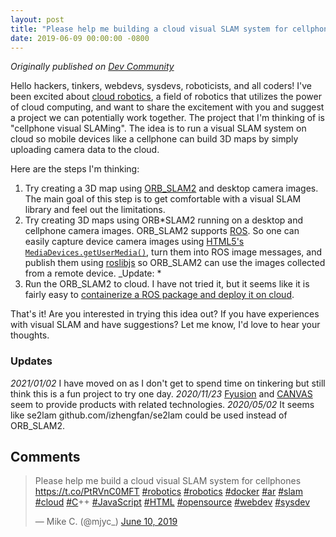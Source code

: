 ```yaml
---
layout: post
title: "Please help me building a cloud visual SLAM system for cellphones"
date: 2019-06-09 00:00:00 -0800
---
```


_Originally published on [Dev Community](https://dev.to/mjyc/please-help-me-building-a-cloud-visual-slam-system-for-cellphones-ine)_

Hello hackers, tinkers, webdevs, sysdevs, roboticists, and all coders! I've been excited about [cloud robotics](https://en.wikipedia.org/wiki/Cloud_robotics), a field of robotics that utilizes the power of cloud computing, and want to share the excitement with you and suggest a project we can potentially work together. The project that I'm thinking of is "cellphone visual SLAMing". The idea is to run a visual SLAM system on cloud so mobile devices like a cellphone can build 3D maps by simply uploading camera data to the cloud.

Here are the steps I'm thinking:

1. Try creating a 3D map using [ORB_SLAM2](https://github.com/raulmur/ORB_SLAM2) and desktop camera images.
   The main goal of this step is to get comfortable with a visual SLAM library and feel out the limitations.
2. Try creating 3D maps using ORB*SLAM2 running on a desktop and cellphone camera images.
   ORB_SLAM2 supports [ROS](https://www.ros.org/). So one can easily capture device camera images using [HTML5's `MediaDevices.getUserMedia()`](https://developer.mozilla.org/en-US/docs/Web/API/MediaDevices/getUserMedia), turn them into ROS image messages, and publish them using [roslibjs](https://github.com/RobotWebTools/roslibjs) so ORB_SLAM2 can use the images collected from a remote device.
   \_Update: *
3. Run the ORB_SLAM2 to cloud.
   I have not tried it, but it seems like it is fairly easy to [containerize a ROS package and deploy it on cloud](https://docs.docker.com/samples/library/ros/).

That's it! Are you interested in trying this idea out? If you have experiences with visual SLAM and have suggestions? Let me know, I'd love to hear your thoughts.

### Updates

_2021/01/02_ I have moved on as I don't get to spend time on tinkering but still think this is a fun project to try one day.
_2020/11/23_ [Fyusion](https://fyusion.com/) and [CANVAS](https://canvas.io/) seem to provide products with related technologies.
_2020/05/02_ It seems like se2lam github.com/izhengfan/se2lam could be used instead of ORB_SLAM2.

## Comments

<blockquote class="twitter-tweet"><p lang="en" dir="ltr">Please help me build a cloud visual SLAM system for cellphones <a href="https://t.co/PtRVnC0MFT">https://t.co/PtRVnC0MFT</a> <a href="https://twitter.com/hashtag/robotics?src=hash&amp;ref_src=twsrc%5Etfw">#robotics</a> <a href="https://twitter.com/hashtag/robotics?src=hash&amp;ref_src=twsrc%5Etfw">#robotics</a> <a href="https://twitter.com/hashtag/docker?src=hash&amp;ref_src=twsrc%5Etfw">#docker</a> <a href="https://twitter.com/hashtag/ar?src=hash&amp;ref_src=twsrc%5Etfw">#ar</a> <a href="https://twitter.com/hashtag/slam?src=hash&amp;ref_src=twsrc%5Etfw">#slam</a> <a href="https://twitter.com/hashtag/cloud?src=hash&amp;ref_src=twsrc%5Etfw">#cloud</a> <a href="https://twitter.com/hashtag/C?src=hash&amp;ref_src=twsrc%5Etfw">#C</a>++ <a href="https://twitter.com/hashtag/JavaScript?src=hash&amp;ref_src=twsrc%5Etfw">#JavaScript</a> <a href="https://twitter.com/hashtag/HTML?src=hash&amp;ref_src=twsrc%5Etfw">#HTML</a> <a href="https://twitter.com/hashtag/opensource?src=hash&amp;ref_src=twsrc%5Etfw">#opensource</a> <a href="https://twitter.com/hashtag/webdev?src=hash&amp;ref_src=twsrc%5Etfw">#webdev</a> <a href="https://twitter.com/hashtag/sysdev?src=hash&amp;ref_src=twsrc%5Etfw">#sysdev</a></p>&mdash; Mike C. (@mjyc_) <a href="https://twitter.com/mjyc_/status/1137953012926672896?ref_src=twsrc%5Etfw">June 10, 2019</a></blockquote> <script async src="https://platform.twitter.com/widgets.js" charset="utf-8"></script>
